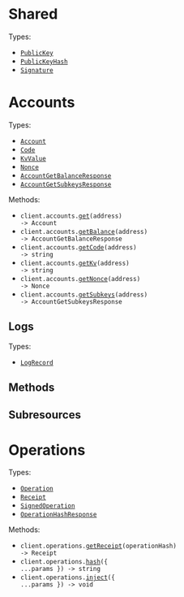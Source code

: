 # Shared

Types:

- <code><a href="./src/resources/shared.ts">PublicKey</a></code>
- <code><a href="./src/resources/shared.ts">PublicKeyHash</a></code>
- <code><a href="./src/resources/shared.ts">Signature</a></code>

# Accounts

Types:

- <code><a href="./src/resources/accounts/accounts.ts">Account</a></code>
- <code><a href="./src/resources/accounts/accounts.ts">Code</a></code>
- <code><a href="./src/resources/accounts/accounts.ts">KvValue</a></code>
- <code><a href="./src/resources/accounts/accounts.ts">Nonce</a></code>
- <code><a href="./src/resources/accounts/accounts.ts">AccountGetBalanceResponse</a></code>
- <code><a href="./src/resources/accounts/accounts.ts">AccountGetSubkeysResponse</a></code>

Methods:

- <code title="get /accounts/{address}">client.accounts.<a href="./src/resources/accounts/accounts.ts">get</a>(address) -> Account</code>
- <code title="get /accounts/{address}/balance">client.accounts.<a href="./src/resources/accounts/accounts.ts">getBalance</a>(address) -> AccountGetBalanceResponse</code>
- <code title="get /accounts/{address}/code">client.accounts.<a href="./src/resources/accounts/accounts.ts">getCode</a>(address) -> string</code>
- <code title="get /accounts/{address}/kv">client.accounts.<a href="./src/resources/accounts/accounts.ts">getKv</a>(address) -> string</code>
- <code title="get /accounts/{address}/nonce">client.accounts.<a href="./src/resources/accounts/accounts.ts">getNonce</a>(address) -> Nonce</code>
- <code title="get /accounts/{address}/kv/subkeys">client.accounts.<a href="./src/resources/accounts/accounts.ts">getSubkeys</a>(address) -> AccountGetSubkeysResponse</code>

## Logs

Types:

- <code><a href="./src/resources/accounts/logs.ts">LogRecord</a></code>

## Methods

## Subresources

# Operations

Types:

- <code><a href="./src/resources/operations.ts">Operation</a></code>
- <code><a href="./src/resources/operations.ts">Receipt</a></code>
- <code><a href="./src/resources/operations.ts">SignedOperation</a></code>
- <code><a href="./src/resources/operations.ts">OperationHashResponse</a></code>

Methods:

- <code title="get /operations/{operation_hash}/receipt">client.operations.<a href="./src/resources/operations.ts">getReceipt</a>(operationHash) -> Receipt</code>
- <code title="post /operations/hash">client.operations.<a href="./src/resources/operations.ts">hash</a>({ ...params }) -> string</code>
- <code title="post /operations">client.operations.<a href="./src/resources/operations.ts">inject</a>({ ...params }) -> void</code>
